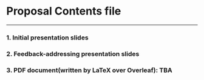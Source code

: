 # Proposal Contents file
---

### 1. Initial presentation slides
### 2. Feedback-addressing presentation slides
### 3. PDF document(written by LaTeX over Overleaf): TBA
